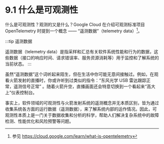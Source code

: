 # 9.1 什么是可观测性

什么是可观测性？观测的又是什么？Google Cloud 在介绍可观测标准项目 OpenTelemetry 时提到一个概念 —— “遥测数据”（telemetry data）[^1]。

:::tip 遥测数据

遥测数据（telemetry data）是指采样和汇总有关软件系统性能和行为的数据，这些数据（接口的响应时间、请求错误率、服务资源消耗等）用于监控和了解系统的当前状态。
:::

虽然“遥测数据”这个词听起来陌生，但在生活中你可能无意间接触过。例如，在观看火箭发射的直播时，你或许听到过类似的指令：“东风光学 USB 雷达跟踪正常，遥测信号正常” 。随着火箭升空，直播画面还会特意切换到一个看起来“高大上”仪表控制台。

事实上，软件领域的可观测性与火箭发射系统的遥测概念并无本质区别，皆为通过收集系统各方面的运行数据（遥测数据），来了解系统内部的运作情况。因此，可观测性本质上是一门关于数据收集和分析的科学，帮助人们解决复杂系统中的故障检测、性能优化和风险预警等问题。

[^1]: 参见 https://cloud.google.com/learn/what-is-opentelemetry
